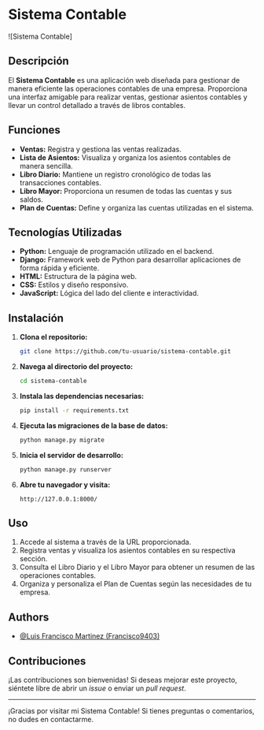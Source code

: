 # Sistema Contable

![Sistema Contable]<!-- Reemplaza este enlace con una imagen de tu proyecto -->

## Descripción

El **Sistema Contable** es una aplicación web diseñada para gestionar de manera eficiente las operaciones contables de una empresa. Proporciona una interfaz amigable para realizar ventas, gestionar asientos contables y llevar un control detallado a través de libros contables.

## Funciones

- **Ventas:** Registra y gestiona las ventas realizadas.
- **Lista de Asientos:** Visualiza y organiza los asientos contables de manera sencilla.
- **Libro Diario:** Mantiene un registro cronológico de todas las transacciones contables.
- **Libro Mayor:** Proporciona un resumen de todas las cuentas y sus saldos.
- **Plan de Cuentas:** Define y organiza las cuentas utilizadas en el sistema.

## Tecnologías Utilizadas

- **Python:** Lenguaje de programación utilizado en el backend.
- **Django:** Framework web de Python para desarrollar aplicaciones de forma rápida y eficiente.
- **HTML:** Estructura de la página web.
- **CSS:** Estilos y diseño responsivo.
- **JavaScript:** Lógica del lado del cliente e interactividad.

## Instalación

1. **Clona el repositorio:**

   ```bash
   git clone https://github.com/tu-usuario/sistema-contable.git
   ```

2. **Navega al directorio del proyecto:**

   ```bash
   cd sistema-contable
   ```

3. **Instala las dependencias necesarias:**

   ```bash
   pip install -r requirements.txt
   ```

4. **Ejecuta las migraciones de la base de datos:**

   ```bash
   python manage.py migrate
   ```

5. **Inicia el servidor de desarrollo:**

   ```bash
   python manage.py runserver
   ```

6. **Abre tu navegador y visita:**

   ```
   http://127.0.0.1:8000/
   ```

## Uso

1. Accede al sistema a través de la URL proporcionada.
2. Registra ventas y visualiza los asientos contables en su respectiva sección.
3. Consulta el Libro Diario y el Libro Mayor para obtener un resumen de las operaciones contables.
4. Organiza y personaliza el Plan de Cuentas según las necesidades de tu empresa.

## Authors

- [@Luis Francisco Martinez (Francisco9403)](https://github.com/Francisco9403)

## Contribuciones

¡Las contribuciones son bienvenidas! Si deseas mejorar este proyecto, siéntete libre de abrir un *issue* o enviar un *pull request*.

---

¡Gracias por visitar mi Sistema Contable! Si tienes preguntas o comentarios, no dudes en contactarme.
```

